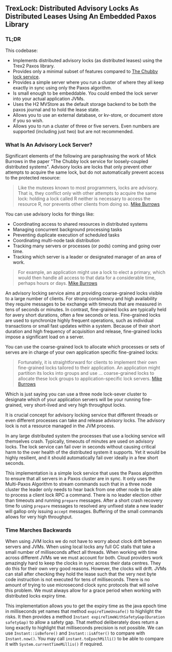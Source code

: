 ## TrexLock: Distributed Advisory Locks As Distributed Leases Using An Embedded Paxos Library

### TL;DR

This codebase:

* Implements distributed advisory locks (as distributed leases) using the Trex2 Paxos library.
* Provides only a minimal subset of features compared
  to [The Chubby lock service](https://static.googleusercontent.com/media/research.google.com/en//archive/chubby-osdi06.pdf).
* Provides a simple server where you run a cluster of where they all keep exactly in sync using only the Paxos
  algorithm.
* Is small enough to be embeddable. You could embed the lock server into your actual application JVMs.
* Uses the H2 MVStore as the default storage backend to be both the paxos journal and to hold the lease state.
* Allows you to use an external database, or kv-store, or document store if you so wish.
* Allows you to run a cluster of three or five servers. Even numbers are supported (including just two) but are not
  recommended.

### What Is An Advisory Lock Server?

Significant elements of the following are paraphrasing the work of Mick Burrows in the paper "The Chubby lock service
for loosely-coupled distributed systems". Advisory locks are locks that only prevent other attempts to acquire the same
lock, but do not automatically prevent
access to the protected resource:

> Like the mutexes
> known to most programmers, locks are advisory. That
> is, they conflict only with other attempts to acquire the
> same lock: holding a lock called R neither is necessary
> to access the resource R, nor prevents other clients from doing
> so. [Mike Burrows](https://static.googleusercontent.com/media/research.google.com/en//archive/chubby-osdi06.pdf)

You can use advisory locks for things like:

* Coordinating access to shared resources in distributed systems
* Managing concurrent background processing tasks
* Preventing duplicate execution of scheduled tasks
* Coordinating multi-node task distribution
* Tracking many servers or processes (or pods) coming and going over time.
* Tracking which server is a leader or designated manager of an area of work.

> For example, an application might use a lock to elect a primary, which would then handle all access to that data for a
> considerable time, perhaps hours or
> days. [Mike Burrows](https://static.googleusercontent.com/media/research.google.com/en//archive/chubby-osdi06.pdf)

An advisory locking service aims at providing coarse-grained locks visible to a large number of clients. For strong
consistency and high availability they require messages to be exchange with timeouts that are measured in tens of
seconds or minutes. In contrast, fine-grained locks are typically held for avery short durations, often a few seconds
or less. Fine-grained locks are used to synchronize highly frequent operations, such as individual transactions or
small fast updates within a system. Because of their short duration and high frequency of acquisition and release,
fine-grained locks impose a significant load on a server.

You can use the coarse-grained lock to allocate which processes or sets of serves are in charge of your own application
specific fine-grained locks:

> Fortunately, it is straightforward for clients to implement their own fine-grained locks tailored to their
> application.
> An application might partition its locks into groups and use ... coarse-grained locks to allocate these lock groups
> to application-specific lock
> servers. [Mike Burrows](https://static.googleusercontent.com/media/research.google.com/en//archive/chubby-osdi06.pdf)

Which is just saying you can use a three node lock-sever cluster to designate which of your application servers will be
your running fine-grained, very short-lived and very high throughput locks.

It is crucial concept for advisory locking service that different threads or even different processes can take and
release advisory locks. The advisory lock is not a resource managed in the JVM process.

In any large distributed system the processes that use a locking service will themselves crash. Typically, timeouts of
minutes are used on advisory locks. The lock service can fail over in seconds without causing critical harm to the over
health of the distributed system it supports. Yet it would be highly resilient, and it should automatically fail over
ideally in a few short seconds.

This implementation is a simple lock service that uses the Paxos algorithm to ensure that all servers in a Paxos cluster
are in sync. It only uses the Multi-Paxos Algorithm to stream commands such that in a three node cluster the leader only
needs to hear back from one other node to be able to process a client lock RPC a command. There is no leader election
other than timeouts and running `prepare` messages. After a short crash recovery time fo using `prepare` messages to
resolved any unfixed state a new leader will gallop only issuing `accept` messages. Buffering of the small commands
allows for very high throughput.

### Time Marches Backwards

When using JVM locks we do not have to worry about clock drift between servers and JVMs. When using local locks any full
GC stalls that take a small number of milliseconds affect all threads. When working with time across different JVMs we
we must account for both. Cloud providers work amazingly hard to keep the clocks in sync across their data centres. They
do this for their own very good reasons. However, the clocks will drift. JVMs can stall after checking they hold the
lease such that the very next byte code instruction is not executed for tens of milliseconds. There is no amount of
trying to use microsecond clock sync protocols that will solve this problem. We must always allow for a grace period
when working with distributed locks expiry time.

This implementation allows you to get the expiry time as the java epoch time in milliseconds yet names that method
`expireTimeUnsafe()` to highlight the risks. It then provides a method
`Instant expireTimeWithSafetyGap(Duration safetyGap)`
to allow a safety gap. That method deliberately does return a long exactly to highlight that milliseconds precision is
not possible. We can use `Instant::isBefore()` and `Instant::isAfter()` to compare
with `Instant.now()`. You may call `instant.toEpochMilli()` to be able to compare
it with `System.currentTimeMillis()` if required. 


